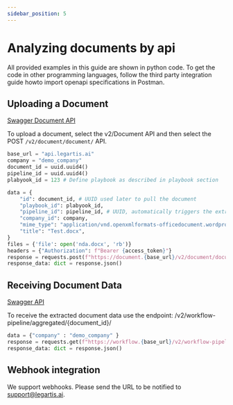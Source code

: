 ```yaml
---
sidebar_position: 5
---
```


# Analyzing documents by api

All provided examples in this guide are shown in python code. To get the code in other programming languages, follow the third party integration guide howto import openapi specifications in Postman.

## Uploading a Document
[Swagger Document API](https://apidocs.legartis.ai/?urls.primaryName=v2%2Fdocument#/document/create_document_v2)

To upload a document, select the v2/Document API and then select the POST `/v2/document/document/` API.

```python
base_url = "api.legartis.ai" 
company = "demo_company" 
document_id = uuid.uuid4() 
pipeline_id = uuid.uuid4()
plabyook_id = 123 # Define playbook as described in playbook section

data = {
    "id": document_id, # UUID used later to pull the document
    "playbook_id": plabyook_id,
    "pipeline_id": pipeline_id, # UUID, automatically triggers the extraction/classification, not just the upload
    "company_id": company,
    "mime_type": "application/vnd.openxmlformats-officedocument.wordprocessingml.document",
    "title": "Test.docx", 
}
files = {'file': open('nda.docx', 'rb')}
headers = {"Authorization": f"Bearer {access_token}"}
response = requests.post(f"https://document.{base_url}/v2/document/document/", headers=headers, data=data, files=files)
response_data: dict = response.json()
```

## Receiving Document Data
[Swagger API](https://apidocs.legartis.ai/?urls.primaryName=v2%2Fworkflow#/workflow%20pipeline/retrieve_summary_by_id_v2)

To receive the extracted document data use the endpoint: /v2/workflow-pipeline/aggregated/{document_id}/

```python
data = {"company" : "demo_company" }
response = requests.get(f"https://workflow.{base_url}/v2/workflow-pipeline/task/aggregated/{document_id}/",params=data, headers=headers)
response_data: dict = response.json()
```


## Webhook integration

We support webhooks. Please send the URL to be notified to support@legartis.ai.